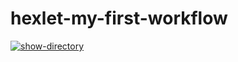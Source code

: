# hexlet-my-first-workflow
[![show-directory](https://github.com/zuperRuslana/hexlet-my-first-workflow/actions/workflows/hello.yml/badge.svg)](https://github.com/zuperRuslana/hexlet-my-first-workflow/actions/workflows/hello.yml)
